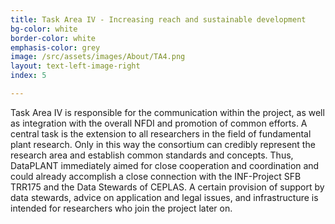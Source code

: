 ```yaml
---
title: Task Area IV - Increasing reach and sustainable development
bg-color: white
border-color: white
emphasis-color: grey
image: /src/assets/images/About/TA4.png
layout: text-left-image-right
index: 5

---
```


Task Area IV is responsible for the communication within the project, as well as integration with the overall NFDI and promotion of common efforts. 
A central task is the extension to all researchers in the field of fundamental plant research. Only in this way the consortium can credibly represent the research area and establish common standards and concepts. Thus, DataPLANT immediately aimed for close cooperation and coordination and could already accomplish a close connection with the INF-Project SFB TRR175  and the Data Stewards of CEPLAS.
A certain provision of support by data stewards, advice on application and legal issues, and infrastructure is intended for researchers who join the project later on.





